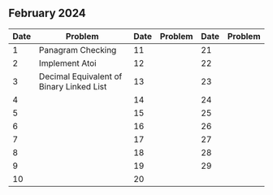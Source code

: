 ## February 2024

| Date | Problem                                  | Date | Problem | Date | Problem |
| ---- | ---------------------------------------- | ---- | ------- | ---- | ------- |
| 1    | Panagram Checking                        | 11   |         | 21   |         |
| 2    | Implement Atoi                           | 12   |         | 22   |         |
| 3    | Decimal Equivalent of Binary Linked List | 13   |         | 23   |         |
| 4    |                                          | 14   |         | 24   |         |
| 5    |                                          | 15   |         | 25   |         |
| 6    |                                          | 16   |         | 26   |         |
| 7    |                                          | 17   |         | 27   |         |
| 8    |                                          | 18   |         | 28   |         |
| 9    |                                          | 19   |         | 29   |         |
| 10   |                                          | 20   |         |      |         |

